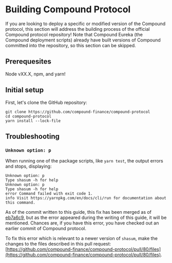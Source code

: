 # Building Compound Protocol

If you are looking to deploy a specific or modified version of the Compound protocol, this section will address the building process of the official Compound protocol repository! Note that Compound Eureka (the Compound deployment scripts) already have built versions of Compound committed into the repository, so this section can be skipped.

## Prerequesites

Node vXX.X, npm, and yarn!

## Initial setup

First, let's clone the GitHub repository:

```
git clone https://github.com/compound-finance/compound-protocol
cd compound-protocol
yarn install --lock-file
```

## Troubleshooting

### `Unknown option: p`

When running one of the package scripts, like `yarn test`, the output errors and stops, displaying:

```
Unknown option: p
Type shasum -h for help
Unknown option: p
Type shasum -h for help
error Command failed with exit code 1.
info Visit https://yarnpkg.com/en/docs/cli/run for documentation about this command.
```

As of the commit written to this guide, this fix has been merged as of [eb7a6c9](https://github.com/compound-finance/compound-protocol/commit/eb7a6c9831198a19736bc4c1f8f66d41b98f4eaf), but as the error appeared during the writing of this guide, it will be mentioned. Chances are, if you have this error, you have checked out an earlier commit of Compound protocol.

To fix this error which is relevant to a newer version of `shasum`, make the changes to the files described in this pull request: [https://github.com/compound-finance/compound-protocol/pull/80/files](https://github.com/compound-finance/compound-protocol/pull/80/files).
